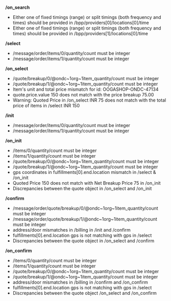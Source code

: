**/on_search**
- Either one of fixed timings (range) or split timings (both frequency and times) should be provided in /bpp/providers[0]/locations[0]/time
- Either one of fixed timings (range) or split timings (both frequency and times) should be provided in /bpp/providers[1]/locations[0]/time

**/select**
- /message/order/items/0/quantity/count must be integer
- /message/order/items/1/quantity/count must be integer

**/on_select**
- /quote/breakup/0/@ondc~1org~1item_quantity/count must be integer
- /quote/breakup/1/@ondc~1org~1item_quantity/count must be integer
- Item's unit and total price mismatch for id: OOGASHOP-ONDC-47134
- quote.price.value 150 does not match with the price breakup 75.00
- Warning: Quoted Price in /on_select INR 75 does not match with the total price of items in /select INR 150

**/init**
- /message/order/items/0/quantity/count must be integer
- /message/order/items/1/quantity/count must be integer

**/on_init**
- /items/0/quantity/count must be integer
- /items/1/quantity/count must be integer
- /quote/breakup/0/@ondc~1org~1item_quantity/count must be integer
- /quote/breakup/1/@ondc~1org~1item_quantity/count must be integer
- gps coordinates in fulfillments[0].end.location mismatch in /select & /on_init
- Quoted Price 150 does not match with Net Breakup Price 75 in /on_init
- Discrepancies between the quote object in /on_select and /on_init

**/confirm**
- /message/order/quote/breakup/0/@ondc~1org~1item_quantity/count must be integer
- /message/order/quote/breakup/1/@ondc~1org~1item_quantity/count must be integer
- address/door mismatches in /billing in /init and /confirm
- fulfillments[0].end.location gps is not matching with gps in /select
- Discrepancies between the quote object in /on_select and /confirm

**/on_confirm**
- /items/0/quantity/count must be integer
- /items/1/quantity/count must be integer
- /quote/breakup/0/@ondc~1org~1item_quantity/count must be integer
- /quote/breakup/1/@ondc~1org~1item_quantity/count must be integer
- address/door mismatches in /billing in /confirm and /on_confirm
- fulfillments[0].end.location gps is not matching with gps in /select
- Discrepancies between the quote object /on_select and /on_confirm

